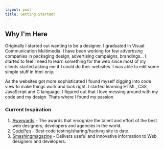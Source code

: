```yaml
---
layout: post
title: Getting Started!
---
```


## Why I'm Here
Originally I started out wanting to be a designer. I graduated in Visual Communication Multimedia.
I have been working for few advertising companies in packaging design, advertising campaigns, brandings...
I started to feel I need to learn something for the web since most of my clients started asking me
 if I could do their websites. I was able to edit some simple stuff in html only.

As the websites got more sophisticated I found myself digging into code view to make things work and look right. 
I started learning HTML, CSS, JavaScript and C language. I figured out that I love messing around with my code and my design.
Thats where I found my passion. 


### Current Inspiration

1. [Awwwards](https://http://www.awwwards.com/) - The awards that recognize the talent and effort of the best web designers, developers and agencies in the world.
2. [CodePen](http://codepen.io) - Best code testing/sharing/hacking site to date.
3. [Smashingmagazine](http://www.smashingmagazine.com/) - Delivers useful and innovative information to Web designers and developers.
